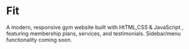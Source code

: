 # Fit
A modern, responsive gym website built with HtTML,CSS &amp; JavaScript , featuring membership plans, services, and testimonials. Sidebar/menu functionality coming soon.
